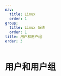 ```yaml
---
nav:
  title: Linux
  order: 1
group:
  title: Linux 系统
  order: 1
title: 用户和用户组
order: 3
---
```


# 用户和用户组
